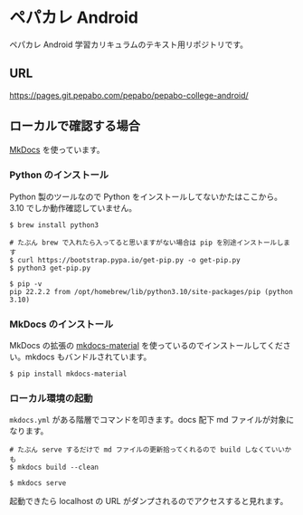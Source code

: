 # ペパカレ Android

ペパカレ Android 学習カリキュラムのテキスト用リポジトリです。

## URL

https://pages.git.pepabo.com/pepabo/pepabo-college-android/

## ローカルで確認する場合

[MkDocs](https://www.mkdocs.org/) を使っています。

### Python のインストール

Python 製のツールなので Python をインストールしてないかたはここから。3.10 でしか動作確認していません。

```
$ brew install python3

# たぶん brew で入れたら入ってると思いますがない場合は pip を別途インストールします
$ curl https://bootstrap.pypa.io/get-pip.py -o get-pip.py
$ python3 get-pip.py

$ pip -v
pip 22.2.2 from /opt/homebrew/lib/python3.10/site-packages/pip (python 3.10)
```

### MkDocs のインストール

MkDocs の拡張の [mkdocs-material](https://squidfunk.github.io/mkdocs-material/) を使っているのでインストールしてください。mkdocs もバンドルされています。

```
$ pip install mkdocs-material
```

### ローカル環境の起動

`mkdocs.yml` がある階層でコマンドを叩きます。docs 配下 md ファイルが対象になります。

```
# たぶん serve するだけで md ファイルの更新拾ってくれるので build しなくていいかも
$ mkdocs build --clean

$ mkdocs serve
```

起動できたら localhost の URL がダンプされるのでアクセスすると見れます。
